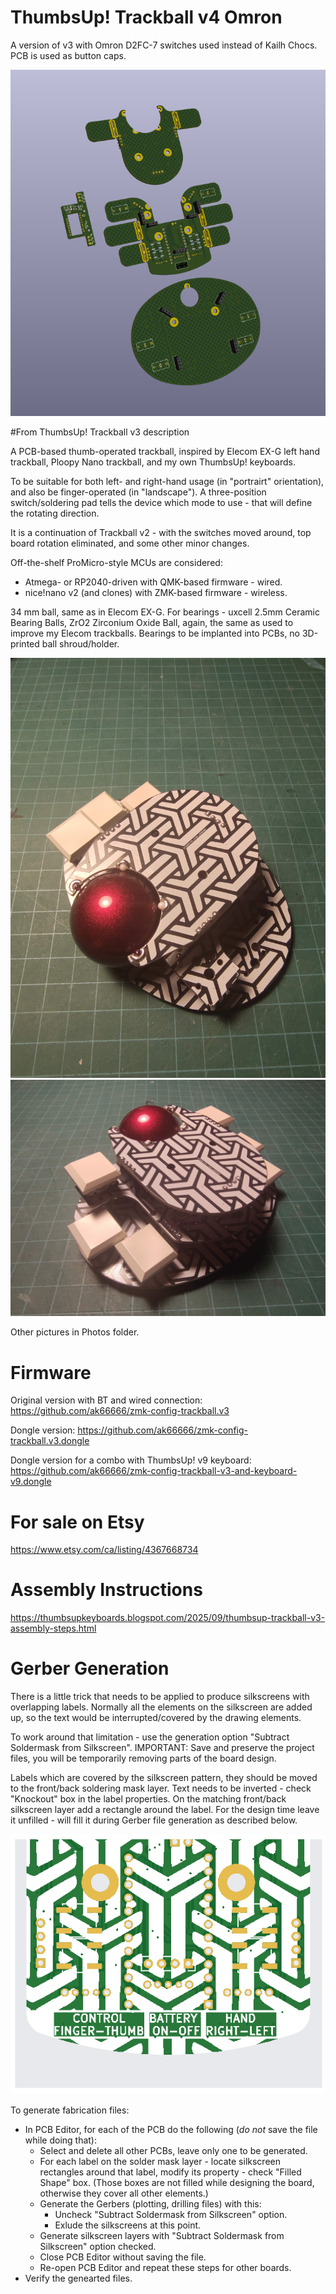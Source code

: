 # ThumbsUp! Trackball v4 Omron
A version of v3 with Omron D2FC-7 switches used instead of Kailh Chocs.
PCB is used as button caps.

![Photos](https://github.com/ak66666/ThumbsUp-Trackball-v5-Omron/blob/main/Photos/PCB%20Totem%20Pole%2C%20Front.png)


#From ThumbsUp! Trackball v3 description

A PCB-based thumb-operated trackball, inspired by Elecom EX-G left hand trackball, Ploopy Nano trackball, and my own ThumbsUp! keyboards.

To be suitable for both left- and right-hand usage (in "portrairt" orientation), and also be finger-operated (in "landscape").
A three-position switch/soldering pad tells the device which mode to use - that will define the rotating direction.

It is a continuation of Trackball v2 - with the switches moved around, top board rotation eliminated, and some other minor changes.
 
Off-the-shelf ProMicro-style MCUs are considered: 
- Atmega- or RP2040-driven with QMK-based firmware - wired.
- nice!nano v2 (and clones) with ZMK-based firmware - wireless.

34 mm ball, same as in Elecom EX-G.
For bearings - uxcell 2.5mm Ceramic Bearing Balls, ZrO2 Zirconium Oxide Ball, again, the same as used to improve my Elecom trackballs.
Bearings to be implanted into PCBs, no 3D-printed ball shroud/holder.

![Photos](https://github.com/ak66666/ThumbsUp-Trackball-v3/blob/main/Photos/IMG_20250910_185422380.jpg)
![Photos](https://github.com/ak66666/ThumbsUp-Trackball-v3/blob/main/Photos/IMG_20250910_185543823.jpg)

Other pictures in Photos folder.

# Firmware

Original version with BT and wired connection:
https://github.com/ak66666/zmk-config-trackball.v3        

Dongle version:
https://github.com/ak66666/zmk-config-trackball.v3.dongle

Dongle version for a combo with ThumbsUp! v9 keyboard:
https://github.com/ak66666/zmk-config-trackball-v3-and-keyboard-v9.dongle


# For sale on Etsy
 
https://www.etsy.com/ca/listing/4367668734

# Assembly Instructions

https://thumbsupkeyboards.blogspot.com/2025/09/thumbsup-trackball-v3-assembly-steps.html



# Gerber Generation

There is a little trick that needs to be applied to produce silkscreens with overlapping labels.
Normally all the elements on the silkscreen are added up, so the text would be interrupted/covered by the drawing elements.

To work around that limitation - use the generation option "Subtract Soldermask from Silkscreen".
IMPORTANT: Save and preserve the project files, you will be temporarily removing parts of the board design.

Labels which are covered by the silkscreen pattern, they should be moved to the front/back soldering mask layer.
Text needs to be inverted - check "Knockout" box in the label properties.
On the matching front/back silkscreen layer add a rectangle around the label. 
For the design time leave it unfilled - will fill it during Gerber file generation as described below.

![Photos](https://github.com/ak66666/ThumbsUp-Trackball-v3/blob/main/Photos/Silkscreen_Pattern_and_Label_Combination.png)


To generate fabrication files:
- In PCB Editor, for each of the PCB do the following (_do not_ save the file while doing that):
	- Select and delete all other PCBs, leave only one to be generated.
	- For each label on the solder mask layer - locate silkscreen rectangles around that label, modify its property - check "Filled Shape" box.
	  (Those boxes are not filled while designing the board, otherwise they cover all other elements.)
	- Generate the Gerbers (plotting, drilling files) with this:
		- Uncheck  "Subtract Soldermask from Silkscreen" option.
		- Exlude the silkscreens at this point.
	- Generate silkscreen layers with  "Subtract Soldermask from Silkscreen" option checked.
	- Close PCB Editor without saving the file.
	- Re-open PCB Editor and repeat these steps for other boards.
- Verify the genearted files.
